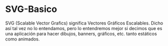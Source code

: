 # SVG-Basico
SVG (Scalable Vector Grafics) significa Vectores Gráficos Escalables. Dicho así tal vez no lo entendamos, pero lo entendremos mejor si decimos que es una aplicación para hacer dibujos, banners, gráficos, etc. tanto estáticos como animados.
